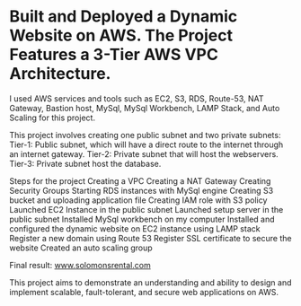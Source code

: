 # Built and Deployed a Dynamic Website on AWS. The Project Features a 3-Tier AWS VPC Architecture.



I used AWS services and tools such as EC2, S3, RDS, Route-53, NAT Gateway, Bastion host, MySql, MySql Workbench, LAMP Stack, and Auto Scaling for this project.

This project involves creating one public subnet and two private subnets:
Tier-1: Public subnet, which will have a direct route to the internet through an internet gateway.
Tier-2: Private subnet that will host the webservers.
Tier-3: Private subnet host the database.

Steps for the project
Creating a VPC
Creating a NAT Gateway
Creating Security Groups
Starting RDS instances with MySql engine
Creating S3 bucket and uploading application file
Creating IAM role with S3 policy
Launched EC2 Instance in the public subnet
Launched setup server in the public subnet
Installed MySql workbench on my computer
Installed and configured the dynamic website on EC2 instance using LAMP stack
Register a new domain using Route 53
Register SSL certificate to secure the website
Created an auto scaling group

Final result: www.solomonsrental.com

This project aims to demonstrate an understanding and ability to design and implement scalable, fault-tolerant, and secure web applications on AWS.
